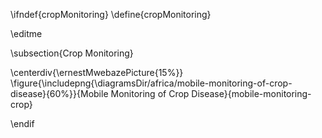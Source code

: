 \ifndef{cropMonitoring}
\define{cropMonitoring}

\editme

\subsection{Crop Monitoring}

\centerdiv{\ernestMwebazePicture{15%}}
\figure{\includepng{\diagramsDir/africa/mobile-monitoring-of-crop-disease}{60%}}{Mobile Monitoring of Crop Disease}{mobile-monitoring-crop}


\endif
